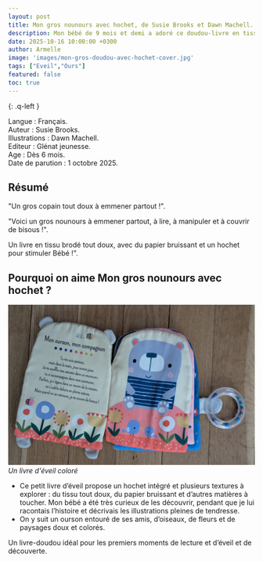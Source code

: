 ```yaml
---
layout: post
title: Mon gros nounours avec hochet, de Susie Brooks et Dawn Machell. 
description: Mon bébé de 9 mois et demi a adoré ce doudou-livre en tissu, à la fois doux, coloré et plein de différentes textures.
date: 2025-10-16 10:00:00 +0300
author: Armelle
image: 'images/mon-gros-doudou-avec-hochet-cover.jpg'
tags: ["Eveil","Ours"]
featured: false
toc: true
---
```


{: .q-left }

Langue : Français.  
Auteur : Susie Brooks.   
Illustrations : Dawn Machell.                    
Editeur : Glénat jeunesse.             
Age : Dès 6 mois.                             
Date de parution : 1 octobre 2025.        

## Résumé

"Un gros copain tout doux à emmener partout !".

"Voici un gros nounours à emmener partout, à lire, à manipuler et à couvrir de bisous !".

Un livre en tissu brodé tout doux, avec du papier bruissant et un hochet pour stimuler Bébé !".

## Pourquoi on aime Mon gros nounours avec hochet ?

![Un livre d'éveil coloré](images/mon-gros-doudou-avec-hochet-int.jpg)
*Un livre d'éveil coloré*
- Ce petit livre d’éveil propose un hochet intégré et plusieurs textures à explorer : du tissu tout doux, du papier bruissant et d’autres matières à toucher. Mon bébé a été très curieux de les découvrir, pendant que je lui racontais l’histoire et décrivais les illustrations pleines de tendresse.
- On y suit un ourson entouré de ses amis, d’oiseaux, de fleurs et de paysages doux et colorés.

Un livre-doudou idéal pour les premiers moments de lecture et d’éveil et de découverte.


